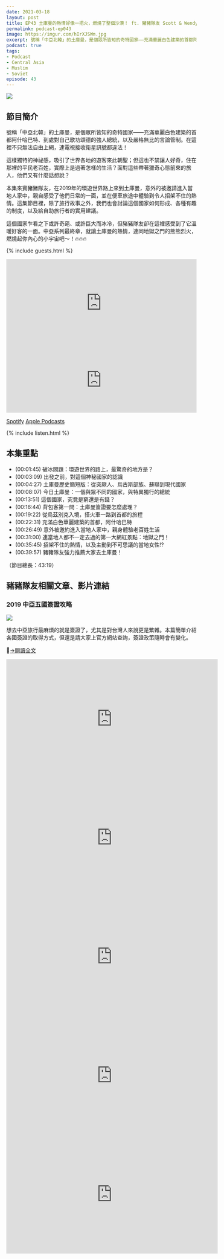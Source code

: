 ```yaml
---
date: 2021-03-18
layout: post
title: EP43 土庫曼的熱情好像一把火，燃燒了整個沙漠！ ft. 豬豬隊友 Scott & Wendy
permalink: podcast-ep043
image: https://imgur.com/hIrXJSWm.jpg
excerpt: 號稱「中亞北韓」的土庫曼，是個眾所皆知的奇特國家——充滿華麗白色建築的首都阿什哈巴特、到處對自己歌功頌德的強人總統，以及嚴格無比的言論管制，但豬豬隊友卻意外的被邀請進入當地人家中，親自感受了他們日常的一面，並在便車旅途中體驗到令人招架不住的熱情。中亞系列最終章，就讓土庫曼的熱情，連同地獄之門的熊熊烈火，燃燒起你內心的小宇宙吧～！🔥🔥🔥
podcast: true
tags:
- Podcast
- Central Asia
- Muslim
- Soviet
episode: 43
---
```


![](https://imgur.com/hIrXJSW.jpg)

## 節目簡介

號稱「中亞北韓」的土庫曼，是個眾所皆知的奇特國家——充滿華麗白色建築的首都阿什哈巴特、到處對自己歌功頌德的強人總統，以及嚴格無比的言論管制。在這裡不只無法自由上網，連電視接收衛星訊號都違法！

這樣獨特的神祕感，吸引了世界各地的遊客來此朝聖；但這也不禁讓人好奇，住在那裡的平民老百姓，實際上是過著怎樣的生活？面對這些帶著獵奇心態前來的旅人，他們又有什麼話想說？

本集來賓豬豬隊友，在2019年的環遊世界路上來到土庫曼，意外的被邀請進入當地人家中，親自感受了他們日常的一面，並在便車旅途中體驗到令人招架不住的熱情。這集節目裡，除了旅行故事之外，我們也會討論這個國家如何形成、各種有趣的制度，以及給自助旅行者的實用建議。

這個國家乍看之下或許奇葩、或許巨大而冰冷，但豬豬隊友卻在這裡感受到了它溫暖好客的一面。中亞系列最終章，就讓土庫曼的熱情，連同地獄之門的熊熊烈火，燃燒起你內心的小宇宙吧～！🔥🔥🔥

{% include guests.html %}

<iframe src="https://open.spotify.com/embed-podcast/episode/0XsdD4RelMUlysEDp2YMdh" width="100%" height="232" frameborder="0" allowtransparency="true" allow="encrypted-media"></iframe>

<iframe allow="autoplay *; encrypted-media *; fullscreen *" frameborder="0" height="175" style="width:100%;max-width:660px;overflow:hidden;background:transparent;" sandbox="allow-forms allow-popups allow-same-origin allow-scripts allow-storage-access-by-user-activation allow-top-navigation-by-user-activation" src="https://embed.podcasts.apple.com/tw/podcast/id1518914711?i=1000513607097"></iframe>

[Spotify](https://open.spotify.com/episode/0XsdD4RelMUlysEDp2YMdh)
[Apple Podcasts](https://podcasts.apple.com/tw/podcast/id1518914711?i=1000513607097)

{% include listen.html %}

## 本集重點

* (00:01:45) 破冰問題：環遊世界的路上，最驚奇的地方是？
* (00:03:09) 出發之前，對這個神秘國家的認識
* (00:04:27) 土庫曼歷史簡短版：從突厥人、烏古斯部族、蘇聯到現代國家
* (00:08:07) 今日土庫曼：一個與眾不同的國家，與特異獨行的總統
* (00:13:51) 這個國家，究竟是窮還是有錢？
* (00:16:44) 背包客第一問：土庫曼簽證要怎麼處理？
* (00:19:22) 從烏茲別克入境，搭火車一路到首都的旅程
* (00:22:31) 充滿白色華麗建築的首都，阿什哈巴特
* (00:26:49) 意外被邀約進入當地人家中，親身體驗老百姓生活
* (00:31:00) 連當地人都不一定去過的第一大網紅景點：地獄之門！
* (00:35:45) 招架不住的熱情，以及主動到不可思議的當地女性!?
* (00:39:57) 豬豬隊友強力推薦大家去土庫曼！

（節目總長：43:19）

## 豬豬隊友相關文章、影片連結

### 2019 中亞五國簽證攻略

![](https://i2.wp.com/piggyteammates.com/wp-content/uploads/2019/11/DSC03879.jpg?resize=1140%2C760&ssl=1)

想去中亞旅行最麻煩的就是簽證了，尤其是對台灣人來說更是繁雜。本篇簡單介紹各國簽證的取得方式，但還是請大家上官方網站查詢，簽證政策隨時會有變化。

[→閱讀全文](https://piggyteammates.com/2019-%E4%B8%AD%E4%BA%9E%E4%BA%94%E5%9C%8B%E7%B0%BD%E8%AD%89%E6%94%BB%E7%95%A5-central-asian-countries-visa-guide/)

<iframe width="560" height="315" src="https://www.youtube.com/embed/m9crf1Tp2ZI" frameborder="0" allow="accelerometer; autoplay; clipboard-write; encrypted-media; gyroscope; picture-in-picture" allowfullscreen></iframe>

<iframe width="560" height="315" src="https://www.youtube.com/embed/lYmkqRgwUJs" frameborder="0" allow="accelerometer; autoplay; clipboard-write; encrypted-media; gyroscope; picture-in-picture" allowfullscreen></iframe>

<iframe width="560" height="315" src="https://www.youtube.com/embed/N05QNbby7J8" frameborder="0" allow="accelerometer; autoplay; clipboard-write; encrypted-media; gyroscope; picture-in-picture" allowfullscreen></iframe>

<iframe width="560" height="315" src="https://www.youtube.com/embed/4iqQFAK2oQ4" frameborder="0" allow="accelerometer; autoplay; clipboard-write; encrypted-media; gyroscope; picture-in-picture" allowfullscreen></iframe>

<iframe width="560" height="315" src="https://www.youtube.com/embed/iYInRfPYdhs" frameborder="0" allow="accelerometer; autoplay; clipboard-write; encrypted-media; gyroscope; picture-in-picture" allowfullscreen></iframe>
